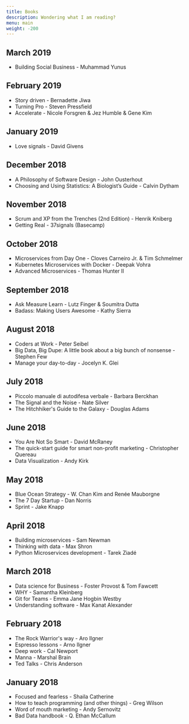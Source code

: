 ```yaml
---
title: Books
description: Wondering what I am reading?
menu: main
weight: -200
---
```


## March 2019

* Building Social Business - Muhammad Yunus

## February 2019

* Story driven - Bernadette Jiwa
* Turning Pro - Steven Pressfield
* Accelerate -  Nicole Forsgren & Jez Humble & Gene Kim

## January 2019

* Love signals - David Givens

## December 2018

* A Philosophy of Software Design - John Ousterhout
* Choosing and Using Statistics: A Biologist’s Guide - Calvin Dytham

## November 2018

* Scrum and XP from the Trenches (2nd Edition) - Henrik Kniberg
* Getting Real - 37signals (Basecamp)

## October 2018

* Microservices from Day One - Cloves Carneiro Jr. & Tim Schmelmer
* Kubernetes Microservices with Docker - Deepak Vohra
* Advanced Microservices - Thomas Hunter II

## September 2018

* Ask Measure Learn - Lutz Finger & Soumitra Dutta
* Badass: Making Users Awesome - Kathy Sierra

## August 2018

* Coders at Work - Peter Seibel
* Big Data, Big Dupe: A little book about a big bunch of nonsense - Stephen Few
* Manage your day-to-day - Jocelyn K. Glei

## July 2018

* Piccolo manuale di autodifesa verbale - Barbara Berckhan
* The Signal and the Noise - Nate Silver
* The Hitchhiker's Guide to the Galaxy - Douglas Adams

## June 2018

* You Are Not So Smart - David McRaney
* The quick-start guide for smart non-profit marketing - Christopher Quereau
* Data Visualization - Andy Kirk

## May 2018

* Blue Ocean Strategy - W. Chan Kim and Renée Mauborgne
* The 7 Day Startup - Dan Norris
* Sprint - Jake Knapp

## April 2018

* Building microservices - Sam Newman
* Thinking with data - Max Shron
* Python Microservices development - Tarek Ziadé

## March 2018

* Data science for Business - Foster Provost & Tom Fawcett
* WHY - Samantha Kleinberg
* Git for Teams - Emma Jane Hogbin Westby
* Understanding software - Max Kanat Alexander

## February 2018

* The Rock Warrior's way - Aro Ilgner
* Espresso lessons - Arno Ilgner
* Deep work - Cal Newport
* Manna - Marshal Brain
* Ted Talks - Chris Anderson

## January 2018

* Focused and fearless - Shaila Catherine
* How to teach programming (and other things) - Greg Wilson
* Word of mouth marketing - Andy Sernovitz
* Bad Data handbook - Q. Ethan McCallum
